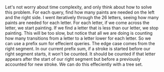 Let's not worry about time complexity, and only think about how to solve this problem.
For each query, find how many paints are needed on the left and the right side.
I went iteratively through the 26 letters, seeing how many paints are needed for each letter.
For each letter, if we come across the letter, we start painting.
If we find a letter that is less than our letter, we stop painting.
This will be too slow, but notice that all we are doing is counting how many transitions from a letter to a letter lower for each letter.
So we can use a prefix sum for effecient queries.
The edge case comes from the right segment.
In our current prefix sum, if a stroke is started before our right segment starts, it won't be counted.
It should be counted if that letter appears after the start of our right segment but before a previously accounted for new stroke.
We can do this effeciently with a tree set.